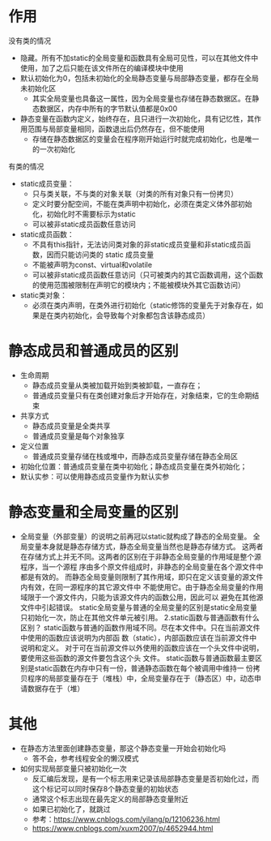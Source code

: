 # 作用

没有类的情况

- 隐藏。所有不加static的全局变量和函数具有全局可见性，可以在其他文件中使用，加了之后只能在该文件所在的编译模块中使用
- 默认初始化为0，包括未初始化的全局静态变量与局部静态变量，都存在全局未初始化区
  - 其实全局变量也具备这一属性，因为全局变量也存储在静态数据区。在静态数据区，内存中所有的字节默认值都是0x00
- 静态变量在函数内定义，始终存在，且只进行一次初始化，具有记忆性，其作用范围与局部变量相同，函数退出后仍然存在，但不能使用
  - 存储在静态数据区的变量会在程序刚开始运行时就完成初始化，也是唯一的一次初始化



有类的情况

- static成员变量：
  - 只与类关联，不与类的对象关联（对类的所有对象只有一份拷贝）
  - 定义时要分配空间，不能在类声明中初始化，必须在类定义体外部初始化，初始化时不需要标示为static
  - 可以被非static成员函数任意访问
- static成员函数：
  - 不具有this指针，无法访问类对象的非static成员变量和非static成员函数，因而只能访问类的 static 成员变量
  - 不能被声明为const、virtual和volatile
  - 可以被非static成员函数任意访问（只可被类内的其它函数调用，这个函数的使用范围被限制在声明它的模块内；不能被模块外其它函数访问）
- static类对象：
  - 必须在类内声明，在类外进行初始化（static修饰的变量先于对象存在，如果是在类内初始化，会导致每个对象都包含该静态成员）





# 静态成员和普通成员的区别

- 生命周期
  - 静态成员变量从类被加载开始到类被卸载，一直存在；
  - 普通成员变量只有在类创建对象后才开始存在，对象结束，它的生命期结束
- 共享方式
  - 静态成员变量是全类共享
  - 普通成员变量是每个对象独享
- 定义位置
  - 普通成员变量存储在栈或堆中，而静态成员变量存储在静态全局区
- 初始化位置：普通成员变量在类中初始化；静态成员变量在类外初始化；
- 默认实参：可以使用静态成员变量作为默认实参





# 静态变量和全局变量的区别

- 全局变量（外部变量）的说明之前再冠以static就构成了静态的全局变量。 全局变量本身就是静态存储方式，静态全局变量当然也是静态存储方式。 这两者在存储方式上并无不同。这两者的区别在于非静态全局变量的作用域是整个源程序，当一个源程 序由多个原文件组成时，非静态的全局变量在各个源文件中都是有效的。 而静态全局变量则限制了其作用域，即只在定义该变量的源文件内有效，在同一源程序的其它源文件中 不能使用它。由于静态全局变量的作用域限于一个源文件内，只能为该源文件内的函数公用，因此可以 避免在其他源文件中引起错误。 static全局变量与普通的全局变量的区别是static全局变量只初始化一次，防止在其他文件单元被引用。 2.static函数与普通函数有什么区别？ static函数与普通的函数作用域不同。尽在本文件中。只在当前源文件中使用的函数应该说明为内部函 数（static），内部函数应该在当前源文件中说明和定义。 对于可在当前源文件以外使用的函数应该在一个头文件中说明，要使用这些函数的源文件要包含这个头 文件。 static函数与普通函数最主要区别是static函数在内存中只有一份，普通静态函数在每个被调用中维持一 份拷贝程序的局部变量存在于（堆栈）中，全局变量存在于（静态区）中，动态申请数据存在于（堆）







# 其他

- 在静态方法里面创建静态变量，那这个静态变量一开始会初始化吗
  - 答不会，参考线程安全的懒汉模式
- 如何实现局部变量只被初始化一次
  - 反汇编后发现，是有一个标志用来记录该局部静态变量是否初始化过，而这个标记可以同时保存8个静态变量的初始状态
  - 通常这个标志出现在最先定义的局部静态变量附近
  - 如果已初始化了，就跳过
  - 参考：https://www.cnblogs.com/yilang/p/12106236.html
  - https://www.cnblogs.com/xuxm2007/p/4652944.html